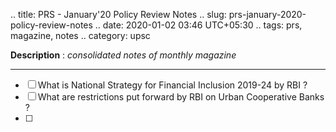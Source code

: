 .. title: PRS - January'20 Policy Review Notes
.. slug: prs-january-2020-policy-review-notes
.. date: 2020-01-02 03:46 UTC+05:30
.. tags: prs, magazine, notes
.. category: upsc

**Description** : *consolidated notes of monthly magazine*

***
<!-- TEASER_END -->

- [ ] What is National Strategy for Financial Inclusion 2019-24 by RBI ?
- [ ] What are restrictions put forward by RBI on Urban Cooperative Banks ? 
- [ ] 